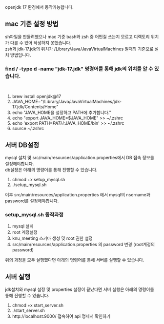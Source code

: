 openjdk 17 환경에서 동작가능합니다.

## mac 기준 설정 방법

sh파일을 만들려했으나 mac 기준 bash와 zsh 중 어떤걸 쓰는지 모르고 디렉토리 위치가 다를 수 있어 작성하지 못했습니다.
<br>
zsh과 jdk-17.jdk의 위치가 /Library/Java/JavaVirtualMachines 일때의 기준으로 설치 방법입니다.
<br>
### find / -type d -name "jdk-17.jdk" 명령어를 통해 jdk의 위치를 알 수 있습니다.
<br>

1. brew install openjdk@17
2. JAVA_HOME="/Library/Java/JavaVirtualMachines/jdk-17.jdk/Contents/Home"
3. echo "JAVA_HOME을 설정하고 PATH에 추가합니다."
4. echo "export JAVA_HOME=$JAVA_HOME" >> ~/.zshrc
5. echo 'export PATH=$PATH:$JAVA_HOME/bin' >> ~/.zshrc
6. source ~/.zshrc

## 서버 DB설정
mysql 설치 및 src/main/resources/application.properties에서 DB 접속 정보를 설정해야합니다.
<br>
db설정은 아래의 명령어를 통해 진행할 수 있습니다.
1. chmod +x setup_mysql.sh
2. ./setup_mysql.sh

이후 src/main/resources/application.properties 에서 mysql의 nsername과 password를 설정해야합니다.

### setup_mysql.sh 동작과정

1. mysql 설치
2. root 계정설정
3. knu_meeting 스키마 생성 및 root 권한 설정
4. src/main/resources/application.properties 의 password 변경 (root계정의 password)

위의 과정을 모두 실행했다면 아래의 명령어를 통해 서버를 실행할 수 있습니다.

## 서버 실행
jdk설치와 mysql 설정 및 properties 설정이 끝났다면 서버 실행은 아래의 명령어를 통해 진행할 수 있습니다.

1. chmod +x start_server.sh
2. ./start_server.sh
3. http://localhost:9000/ 접속하여 api 명세서 확인하기

